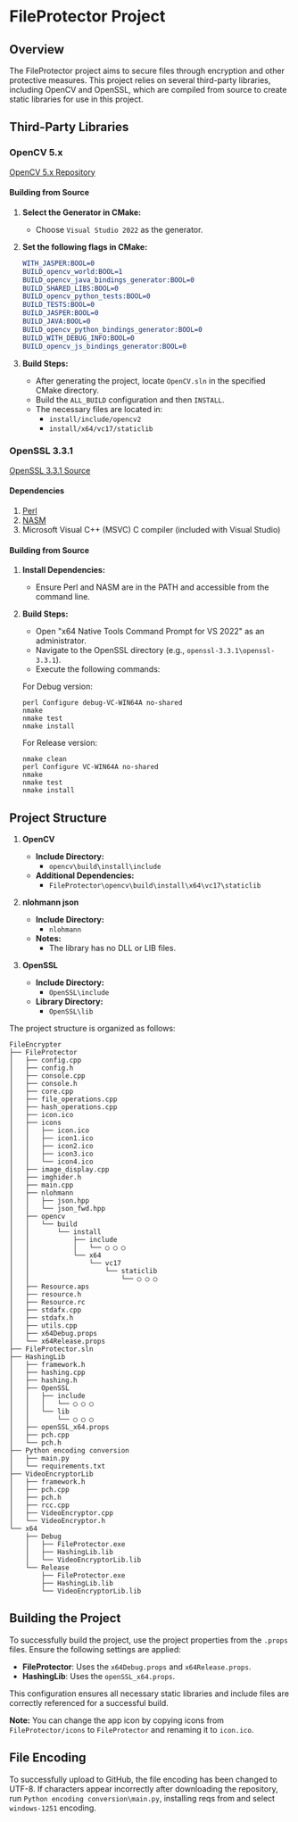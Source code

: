 # FileProtector Project

## Overview

The FileProtector project aims to secure files through encryption and other protective measures. This project relies on several third-party libraries, including OpenCV and OpenSSL, which are compiled from source to create static libraries for use in this project.

## Third-Party Libraries

### OpenCV 5.x
[OpenCV 5.x Repository](https://github.com/opencv/opencv/tree/5.x)

#### Building from Source

1. **Select the Generator in CMake:**
   - Choose `Visual Studio 2022` as the generator.

2. **Set the following flags in CMake:**
   ```cmake
   WITH_JASPER:BOOL=0
   BUILD_opencv_world:BOOL=1
   BUILD_opencv_java_bindings_generator:BOOL=0
   BUILD_SHARED_LIBS:BOOL=0
   BUILD_opencv_python_tests:BOOL=0
   BUILD_TESTS:BOOL=0
   BUILD_JASPER:BOOL=0
   BUILD_JAVA:BOOL=0
   BUILD_opencv_python_bindings_generator:BOOL=0
   BUILD_WITH_DEBUG_INFO:BOOL=0
   BUILD_opencv_js_bindings_generator:BOOL=0
   ```

3. **Build Steps:**
   - After generating the project, locate `OpenCV.sln` in the specified CMake directory.
   - Build the `ALL_BUILD` configuration and then `INSTALL`.
   - The necessary files are located in:
     - `install/include/opencv2`
     - `install/x64/vc17/staticlib`

### OpenSSL 3.3.1
[OpenSSL 3.3.1 Source](https://www.openssl.org/source/)

#### Dependencies

1. [Perl](https://strawberryperl.com/)
2. [NASM](https://www.nasm.us/)
3. Microsoft Visual C++ (MSVC) C compiler (included with Visual Studio)

#### Building from Source

1. **Install Dependencies:**
   - Ensure Perl and NASM are in the PATH and accessible from the command line.

2. **Build Steps:**
   - Open "x64 Native Tools Command Prompt for VS 2022" as an administrator.
   - Navigate to the OpenSSL directory (e.g., `openssl-3.3.1\openssl-3.3.1`).
   - Execute the following commands:

   For Debug version:
   ```shell
   perl Configure debug-VC-WIN64A no-shared
   nmake
   nmake test
   nmake install
   ```

   For Release version:
   ```shell
   nmake clean
   perl Configure VC-WIN64A no-shared
   nmake
   nmake test
   nmake install
   ```

## Project Structure

1. **OpenCV**
   - **Include Directory:**
     - `opencv\build\install\include`
   - **Additional Dependencies:**
     - `FileProtector\opencv\build\install\x64\vc17\staticlib`

2. **nlohmann json**
   - **Include Directory:**
     - `nlohmann`
   - **Notes:**
     - The library has no DLL or LIB files.

3. **OpenSSL**
   - **Include Directory:**
     - `OpenSSL\include`
   - **Library Directory:**
     - `OpenSSL\lib`


The project structure is organized as follows:

```
FileEncrypter
├── FileProtector
│   ├── config.cpp
│   ├── config.h
│   ├── console.cpp
│   ├── console.h
│   ├── core.cpp
│   ├── file_operations.cpp
│   ├── hash_operations.cpp
│   ├── icon.ico
│   ├── icons
│   │   ├── icon.ico
│   │   ├── icon1.ico
│   │   ├── icon2.ico
│   │   ├── icon3.ico
│   │   └── icon4.ico
│   ├── image_display.cpp
│   ├── imghider.h
│   ├── main.cpp
│   ├── nlohmann
│   │   ├── json.hpp
│   │   └── json_fwd.hpp
│   ├── opencv
│   │   └── build
│   │       └── install
│   │           ├── include
│   │           │   └── ◯ ◯ ◯
│   │           └── x64
│   │               └── vc17
│   │                   └── staticlib
│   │                       └── ◯ ◯ ◯
│   ├── Resource.aps
│   ├── resource.h
│   ├── Resource.rc
│   ├── stdafx.cpp
│   ├── stdafx.h
│   ├── utils.cpp
│   ├── x64Debug.props
│   └── x64Release.props
├── FileProtector.sln
├── HashingLib
│   ├── framework.h
│   ├── hashing.cpp
│   ├── hashing.h
│   ├── OpenSSL
│   │   ├── include
│   │   │   └── ◯ ◯ ◯
│   │   └── lib
│   │       └── ◯ ◯ ◯
│   ├── openSSL_x64.props
│   ├── pch.cpp
│   └── pch.h
├── Python encoding conversion
│   ├── main.py
│   └── requirements.txt
├── VideoEncryptorLib
│   ├── framework.h
│   ├── pch.cpp
│   ├── pch.h
│   ├── rcc.cpp
│   ├── VideoEncryptor.cpp
│   └── VideoEncryptor.h
└── x64
    ├── Debug
    │   ├── FileProtector.exe
    │   ├── HashingLib.lib
    │   └── VideoEncryptorLib.lib
    └── Release
        ├── FileProtector.exe
        ├── HashingLib.lib
        └── VideoEncryptorLib.lib
```

## Building the Project

To successfully build the project, use the project properties from the `.props` files. Ensure the following settings are applied:

- **FileProtector**: Uses the `x64Debug.props` and `x64Release.props`.
- **HashingLib**: Uses the `openSSL_x64.props`.

This configuration ensures all necessary static libraries and include files are correctly referenced for a successful build.

**Note:** You can change the app icon by copying icons from `FileProtector/icons` to `FileProtector` and renaming it to `icon.ico`.

## File Encoding

To successfully upload to GitHub, the file encoding has been changed to UTF-8. If characters appear incorrectly after downloading the repository, run `Python encoding conversion\main.py`, installing reqs from  and select `windows-1251` encoding.
